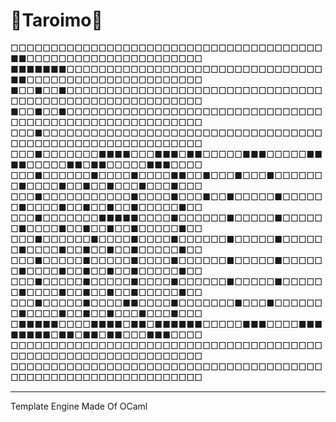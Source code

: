 # 🐪Taroimo🐫
□□□□□□□□□□□□□□□□□□□□□□□□□□□□□□□□□□□□□□□■■□□□□□□□□□□□□□□□□□□□□□□
■■■■■■■□□□□□□□□□□□□□□□□□□□□□□□□□□□□□□□□■■□□□□□□□□□□□□□□□□□□□□□□
■□□■□□■□□□□□□□□□□□□□□□□□□□□□□□□□□□□□□□□□□□□□□□□□□□□□□□□□□□□□□□□
■□□■□□■□□□□□□□□□□□□□□□□□□□□□□□□□□□□□□□□□□□□□□□□□□□□□□□□□□□□□□□□
□□□■□□□□□□□□□□□□□□□□□□□□□□□□□□□□□□□□□□□□□□□□□□□□□□□□□□□□□□□□□□□
□□□■□□□□□□□■■■■□□□■■■□■■□□□□□■■■□□□□□■■■■□□□□□■■□■■□□□□□■■■□□□□
□□□■□□□□□□■□□□□■□□□□■■□□■□□□■□□□■□□□□□□□■□□□□■□□■□□■□□□■□□□■□□□
□□□■□□□□□□□□□□□■□□□□■□□□■□□■□□□□□■□□□□□□■□□□□■□□■□□■□□■□□□□□■□□
□□□■□□□□□□□■■■■■□□□□■□□□□□□■□□□□□■□□□□□□■□□□□■□□■□□■□□■□□□□□■□□
□□□■□□□□□□■□□□□■□□□□■□□□□□□■□□□□□■□□□□□□■□□□□■□□■□□■□□■□□□□□■□□
□□□■□□□□□■□□□□□■□□□□■□□□□□□■□□□□□■□□□□□□■□□□□■□□■□□■□□■□□□□□■□□
□□□■□□□□□■□□□□□■□□□□■□□□□□□■□□□□□■□□□□□□■□□□□■□□■□□■□□■□□□□□■□□
□□□■□□□□□■□□□□■■□□□□■□□□□□□□■□□□■□□□□□□□■□□□□■□□■□□■□□□■□□□■□□□
□■■■■■□□□□■■■■□■■□■■■■■■□□□□□■■■□□□□■■■■■■■■□■■□■■□■■□□□■■■□□□□
□□□□□□□□□□□□□□□□□□□□□□□□□□□□□□□□□□□□□□□□□□□□□□□□□□□□□□□□□□□□□□□
□□□□□□□□□□□□□□□□□□□□□□□□□□□□□□□□□□□□□□□□□□□□□□□□□□□□□□□□□□□□□□□
<hr>
Template Engine Made Of OCaml


